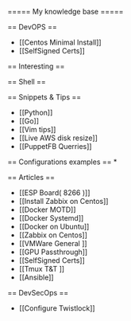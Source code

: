 ===== My knowledge base =====

== DevOPS ==
  * [[Centos Minimal Install]]
  * [[SelfSigned Certs]]

== Interesting ==

== Shell ==

== Snippets & Tips  ==
  * [[Python]]
  * [[Go]]
  * [[Vim tips]]
  * [[Live AWS disk resize]]
  * [[PuppetFB Querries]]

== Configurations examples ==
  *

== Articles ==
  * [[ESP Board( 8266 )]]
  * [[Install Zabbix on Centos]]
  * [[Docker MOTD]]
  * [[Docker Systemd]]
  * [[Docker on Ubuntu]]
  * [[Zabbix on Centos]]
  * [[VMWare General ]]
  * [[GPU Passthrough]]
  * [[SelfSigned Certs]]
  * [[Tmux T&T ]]
  * [[Ansible]]

== DevSecOps ==
  * [[Configure Twistlock]]
